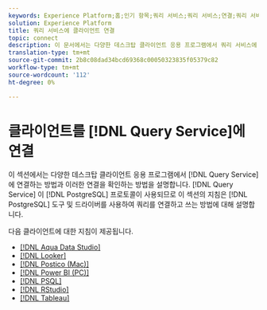 ```yaml
---
keywords: Experience Platform;홈;인기 항목;쿼리 서비스;쿼리 서비스;연결;쿼리 서비스에 연결;아쿠아 데이터 스튜디오;보기;보커;포스티코;Power BI;power bi;psql;rstudio;PSQL;RStudio;타블로;표
solution: Experience Platform
title: 쿼리 서비스에 클라이언트 연결
topic: connect
description: 이 문서에서는 다양한 데스크탑 클라이언트 응용 프로그램에서 쿼리 서비스에 연결하는 방법과 이러한 연결을 확인하는 방법에 대해 설명합니다.
translation-type: tm+mt
source-git-commit: 2b8c08dad34bcd69368c00050323835f05379c82
workflow-type: tm+mt
source-wordcount: '112'
ht-degree: 0%

---
```



# 클라이언트를 [!DNL Query Service]에 연결

이 섹션에서는 다양한 데스크탑 클라이언트 응용 프로그램에서 [!DNL Query Service]에 연결하는 방법과 이러한 연결을 확인하는 방법을 설명합니다. [!DNL Query Service] 이  [!DNL PostgreSQL] 프로토콜이 사용되므로 이 섹션의 지침은  [!DNL PostgreSQL] 도구 및 드라이버를 사용하여 쿼리를 연결하고 쓰는 방법에 대해 설명합니다.

다음 클라이언트에 대한 지침이 제공됩니다.

- [[!DNL Aqua Data Studio]](./aqua-data-studio.md)
- [[!DNL Looker]](./looker.md)
- [[!DNL Postico (Mac)]](./postico.md)
- [[!DNL Power BI (PC)]](./power-bi.md)
- [[!DNL PSQL]](./psql.md)
- [[!DNL RStudio]](./rstudio.md)
- [[!DNL Tableau]](./tableau.md)
